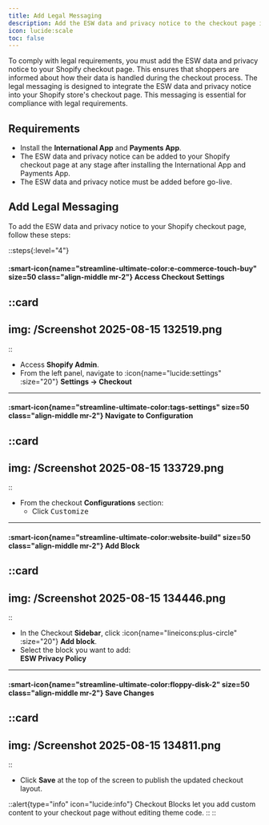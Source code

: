```yaml
---
title: Add Legal Messaging
description: Add the ESW data and privacy notice to the checkout page in your Shopify store.
icon: lucide:scale
toc: false
---
```


To comply with legal requirements, you must add the ESW data and privacy notice to your Shopify checkout page. This ensures that shoppers are informed about how their data is handled during the checkout process. The legal messaging is designed to integrate the ESW data and privacy notice into your Shopify store's checkout page. This messaging is essential for compliance with legal requirements.

## Requirements

- Install the **International App** and **Payments App**.
- The ESW data and privacy notice can be added to your Shopify checkout page at any stage after installing the International App and Payments App.
- The ESW data and privacy notice must be added before go-live.

## Add Legal Messaging

To add the ESW data and privacy notice to your Shopify checkout page, follow these steps:

::steps{:level="4"}

#### :smart-icon{name="streamline-ultimate-color:e-commerce-touch-buy" size=50 class="align-middle mr-2"} Access Checkout Settings  

::card
---
img: /Screenshot 2025-08-15 132519.png
---
::

- Access **Shopify Admin**.
- From the left panel, navigate to :icon{name="lucide:settings" :size="20"} **Settings → Checkout**

---

#### :smart-icon{name="streamline-ultimate-color:tags-settings" size=50 class="align-middle mr-2"} Navigate to Configuration  

::card
---
img: /Screenshot 2025-08-15 133729.png
---
::

- From the checkout **Configurations** section:  
  - Click <kbd class="min-h-7.5 inline-flex justify-center items-center py-1 px-1.5 bg-white border border-gray-200 font-JetBrains Mono text-sm text-gray-800 shadow-[0px_2px_0px_0px_rgba(0,0,0,0.08)] dark:bg-neutral-900 dark:border-neutral-700 dark:text-neutral-200 dark:shadow-[0px_2px_0px_0px_rgba(255,255,255,0.1)] rounded-md">
    Customize
  </kbd>

---

#### :smart-icon{name="streamline-ultimate-color:website-build" size=50 class="align-middle mr-2"} Add Block

::card
---
img: /Screenshot 2025-08-15 134446.png
---
::

- In the Checkout **Sidebar**, click :icon{name="lineicons:plus-circle" :size="20"} **Add block**.
- Select the block you want to add: <br>
  **ESW Privacy Policy**

---

#### :smart-icon{name="streamline-ultimate-color:floppy-disk-2" size=50 class="align-middle mr-2"} Save Changes

::card
---
img: /Screenshot 2025-08-15 134811.png
---
::

- Click **Save** at the top of the screen to publish the updated checkout layout.

::alert{type="info" icon="lucide:info"}
Checkout Blocks let you add custom content to your checkout page without editing theme code.
::
::


